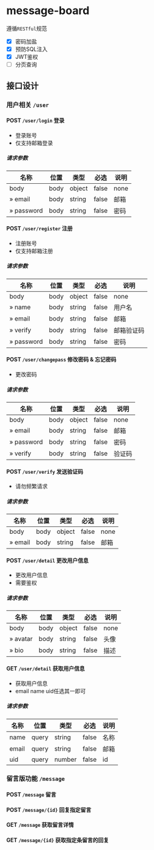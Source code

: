 # message-board

遵循`RESTful`规范

- [x] 密码加盐
- [x] 预防SQL注入
- [x] JWT鉴权
- [ ] 分页查询

## 接口设计

### 用户相关 `/user`

#### POST `/user/login` 登录

+ 登录账号
+ 仅支持邮箱登录

##### 请求参数

| 名称            | 位置     | 类型     | 必选    | 说明 |
|---------------|--------|--------|-------|--|
| body          | body   | object | false | none |
| » email       | body   | string | false | 邮箱 |
| » password    | body   | string | false | 密码 |

#### POST `/user/register` 注册

+ 注册账号
+ 仅支持邮箱注册

##### 请求参数

| 名称            | 位置     | 类型     | 必选    | 说明 |
|---------------|--------|--------|-------|--|
| body          | body   | object | false | none |
| » name        | body   | string | false | 用户名 |
| » email       | body   | string | false | 邮箱 |
| » verify      | body   | string | false | 邮箱验证码 |
| » password    | body   | string | false | 密码 |

#### POST `/user/changepass` 修改密码 & 忘记密码

+ 更改密码

##### 请求参数

| 名称            | 位置     | 类型     | 必选    | 说明 |
|---------------|--------|--------|-------|--|
| body          | body   | object | false | none |
| » email       | body   | string | false | 邮箱 |
| » password       | body   | string | false | 密码 |
| » verify       | body   | string | false | 验证码 |

#### POST `/user/verify` 发送验证码

+ 请勿频繁请求

##### 请求参数

| 名称            | 位置     | 类型     | 必选    | 说明 |
|---------------|--------|--------|-------|--|
| body          | body   | object | false | none |
| » email       | body   | string | false | 邮箱 |

#### POST `/user/detail` 更改用户信息

+ 更改用户信息
+ 需要鉴权

##### 请求参数

| 名称            | 位置     | 类型     | 必选    | 说明 |
|---------------|--------|--------|-------|--|
| body          | body   | object | false | none |
| » avatar       | body   | string | false | 头像 |
| » bio       | body   | string | false | 描述 |

#### GET `/user/detail` 获取用户信息

+ 获取用户信息
+ email name uid任选其一即可

##### 请求参数

| 名称            | 位置     | 类型     | 必选    | 说明 |
|---------------|--------|--------|-------|--|
| name       | query   | string | false | 名称 |
| email      | query   | string | false | 邮箱 |
| uid      | query   | number | false | id |

### 留言版功能 `/message`

#### POST `/message` 留言

#### POST `/message/{id}` 回复指定留言

#### GET `/message` 获取留言详情

#### GET `/message/{id}` 获取指定条留言的回复